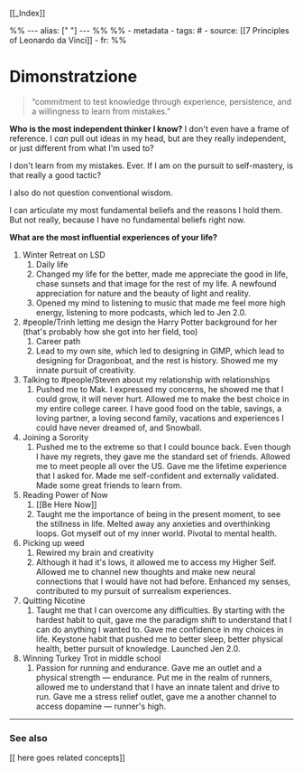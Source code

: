 [[_Index]]

%% ---
alias: [" "]
--- %%
%% - metadata
	- tags: #
	- source: [[7 Principles of Leonardo da Vinci]]
	- fr: 
%%

# Dimonstratzione

>  “commitment to test knowledge through experience, persistence, and a willingness to learn from mistakes.”

**Who is the most independent thinker I know?**
I don't even have a frame of reference. I *can* pull out ideas in my head, but are they really independent, or just different from what I'm used to?

I don't learn from my mistakes. Ever. If I am on the pursuit to self-mastery, is that really a good tactic?

I also do not question conventional wisdom. 

I can articulate my most fundamental beliefs and the reasons I hold them. But not really, because I have no fundamental beliefs right now. 

**What are the most influential experiences of your life?**
1. Winter Retreat on LSD
	1. Daily life
	2. Changed my life for the better, made me appreciate the good in life, chase sunsets and that image for the rest of my life. A newfound appreciation for nature and the beauty of light and reality. 
	3. Opened my mind to listening to music that made me feel more high energy, listening to more podcasts, which led to Jen 2.0.
2. #people/Trinh letting me design the Harry Potter background for her (that's probably how she got into her field, too)
	1. Career path
	2. Lead to my own site, which led to designing in GIMP, which lead to designing for Dragonboat, and the rest is history. Showed me my innate pursuit of creativity.
3. Talking to #people/Steven about my relationship with relationships
	1. Pushed me to Mak. I expressed my concerns, he showed me that I could grow, it will never hurt. Allowed me to make the best choice in my entire college career. I have good food on the table, savings, a loving partner, a loving second family, vacations and experiences I could have never dreamed of, and Snowball. 
4. Joining a Sorority
	1. Pushed me to the extreme so that I could bounce back. Even though I have my regrets, they gave me the standard set of friends. Allowed me to meet people all over the US. Gave me the lifetime experience that I asked for. Made me self-confident and externally validated. Made some great friends to learn from. 
5. Reading Power of Now
	1. [[Be Here Now]]
	2. Taught me the importance of being in the present moment, to see the stillness in life. Melted away any anxieties and overthinking loops. Got myself out of my inner world. Pivotal to mental health. 
6. Picking up weed
	1. Rewired my brain and creativity
	2. Although it had it's lows, it allowed me to access my Higher Self. Allowed me to channel new thoughts and make new neural connections that I would have not had before. Enhanced my senses, contributed to my pursuit of surrealism experiences. 
7. Quitting Nicotine
	1. Taught me that I can overcome any difficulties. By starting with the hardest habit to quit, gave me the paradigm shift to understand that I can do anything I wanted to. Gave me confidence in my choices in life. Keystone habit that pushed me to better sleep, better physical health, better pursuit of knowledge. Launched Jen 2.0.
8. Winning Turkey Trot in middle school
	1. Passion for running and endurance. Gave me an outlet and a physical strength — endurance. Put me in the realm of runners, allowed me to understand that I have an innate talent and drive to run. Gave me a stress relief outlet, gave me a another channel to access dopamine — runner's high. 


-------------
### See also
[[ here goes related concepts]]

